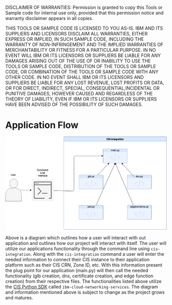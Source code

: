 DISCLAIMER OF WARRANTIES:
Permission is granted to copy this Tools or Sample code for internal use only, provided that this
permission notice and warranty disclaimer appears in all copies.

THIS TOOLS OR SAMPLE CODE IS LICENSED TO YOU AS-IS.
IBM AND ITS SUPPLIERS AND LICENSORS DISCLAIM ALL WARRANTIES, EITHER EXPRESS OR IMPLIED, IN SUCH SAMPLE CODE,
INCLUDING THE WARRANTY OF NON-INFRINGEMENT AND THE IMPLIED WARRANTIES OF MERCHANTABILITY OR FITNESS FOR A
PARTICULAR PURPOSE. IN NO EVENT WILL IBM OR ITS LICENSORS OR SUPPLIERS BE LIABLE FOR ANY DAMAGES ARISING
OUT OF THE USE OF OR INABILITY TO USE THE TOOLS OR SAMPLE CODE, DISTRIBUTION OF THE TOOLS OR SAMPLE CODE,
OR COMBINATION OF THE TOOLS OR SAMPLE CODE WITH ANY OTHER CODE. IN NO EVENT SHALL IBM OR ITS LICENSORS AND
SUPPLIERS BE LIABLE FOR ANY LOST REVENUE, LOST PROFITS OR DATA, OR FOR DIRECT, INDIRECT, SPECIAL,
CONSEQUENTIAL,INCIDENTAL OR PUNITIVE DAMAGES, HOWEVER CAUSED AND REGARDLESS OF THE THEORY OF LIABILITY,
EVEN IF IBM OR ITS LICENSORS OR SUPPLIERS HAVE BEEN ADVISED OF THE POSSIBILITY OF SUCH DAMAGES.

# Application Flow
![Application Flow and User Interaction](./images/application_flow.png)

Above is a diagram which outlines how a user will interact with out application and outlines how our project will interact with itself. The user will utilize our applications functionality through the command line using `cis-integration`. Along with the `cis-integration` command a user will enter the needed information to connect their CIS instance to their application platform such as their CIS CRN, Zone ID, etc. With this information present the plug point for our application (main.py) will then call the needed functionality (glb creation, dns, certificate creation, and edge function creation) from their respective files. The functionalities listed above utilize the [CIS Python SDK](https://github.com/IBM/networking-python-sdk) called `ibm-cloud-networking-services`. The diagram and information mentioned above is subject to change as the project grows and matures.